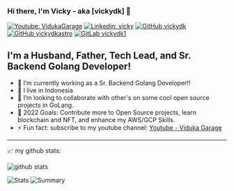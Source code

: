 ### Hi there, I'm Vicky - aka [vickydk] 👋

[![Youtube: VidukaGarage](https://img.shields.io/youtube/channel/subscribers/UChbeUl2jZ6gD_Pgljl97azA?style=social)](https://www.youtube.com/channel/UChbeUl2jZ6gD_Pgljl97azA)
[![Linkedin: vicky](https://img.shields.io/badge/-vicky-blue?style=flat-square&logo=Linkedin&logoColor=white&link=https://www.linkedin.com/in/vicky-dwi-kurniawan-256b7b45/)](https://www.linkedin.com/in/vicky-dwi-kurniawan-256b7b45/)
[![GitHub vickydk](https://img.shields.io/github/followers/vickydk?label=follow&style=social)](https://github.com/vickydk)
[![GitHub vickydkastro](https://img.shields.io/github/followers/vickydkastro?label=follow&style=social)](https://github.com/vickydkastro)
[![GitLab vickydk1](https://img.shields.io/badge/gitlab-vickydk1-red)](https://gitlab.com/vickydk1)

## I'm a Husband, Father, Tech Lead, and Sr. Backend Golang Developer!
- 🔭 I’m currently working as a Sr. Backend Golang Developer!!
- 🌱 I live in Indonesia
- 👯 I’m looking to collaborate with other's on some cool open source projects in GoLang.
- 🥅 2022 Goals: Contribute more to Open Source projects, learn blockchain and NFT, and enhance my AWS/GCP Skills.
- ⚡ Fun fact: subscribe to my youtube channel: [Youtube - Viduka Garage](https://www.youtube.com/channel/UChbeUl2jZ6gD_Pgljl97azA)

---
📈 my github stats:

![github stats](https://github-readme-stats.vercel.app/api?username=vickydkastro&show_icons=true&hide_border=true&count_private=true&theme=merko)

![Stats](https://github-profile-summary-cards.vercel.app/api/cards/repos-per-language?username=vickydkastro&theme=monokai)
![Summary](https://github-profile-summary-cards.vercel.app/api/cards/profile-details?username=vickydkastro&theme=monokai)

<!--
**vickydkastro/vickydkastro** is a ✨ _special_ ✨ repository because its `README.md` (this file) appears on your GitHub profile.

Here are some ideas to get you started:

- 🔭 I’m currently working on ...
- 🌱 I’m currently learning ...
- 👯 I’m looking to collaborate on ...
- 🤔 I’m looking for help with ...
- 💬 Ask me about ...
- 📫 How to reach me: ...
- 😄 Pronouns: ...
- ⚡ Fun fact: ...
-->
